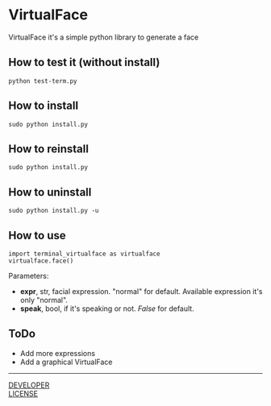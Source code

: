 # VirtualFace
VirtualFace it's a simple python library to generate a face

## How to test it (without install)
`python test-term.py`

## How to install
`sudo python install.py`

## How to reinstall
`sudo python install.py`

## How to uninstall
`sudo python install.py -u`

## How to use
```
import terminal_virtualface as virtualface
virtualface.face()
```

Parameters:
- **expr**, str, facial expression. "normal" for default. Available expression it's only "normal".
- **speak**, bool, if it's speaking or not. _False_ for default.

## ToDo
- Add more expressions
- Add a graphical VirtualFace

***

[DEVELOPER](https://github.com/bytezz)  
[LICENSE](LICENSE)